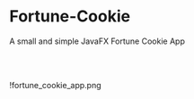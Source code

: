 # Fortune-Cookie
A small and simple JavaFX Fortune Cookie App


</br></br>

!fortune_cookie_app.png
